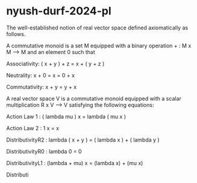 # nyush-durf-2024-pl

The well-established notion of real vector space defined axiomatically as follows.

A commutative monoid is a set M equipped with a binary operation + : M x M --> M and an element 0 such that

Associativity: ( x + y ) + z = x + ( y + z )

Neutrality: x + 0 = x = 0 + x

Commutativity: x + y = y + x

A real vector space V is a commutative monoid equipped with a scalar multiplication R x V --> V 
satisfying the following equations:

Action Law 1 : ( lambda mu ) x = lambda ( mu x )

Action Law 2 : 1 x = x

DistributivityR2 : lambda ( x + y ) = ( lambda x ) + ( lambda y )

DistributivityR0 : lambda 0 = 0

DistributivityL1 : (lambda + mu) x = (lambda x) + (mu x)

Distributi




